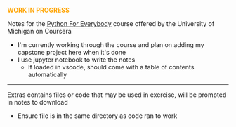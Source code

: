 <span style='color:orange'>**WORK IN PROGRESS**</span>

Notes for the [Python For Everybody](https://www.coursera.org/specializations/python) course offered by the University of Michigan on Coursera
- I'm currently working through the course and plan on adding my capstone project here when it's done
- I use jupyter notebook to write the notes
  - If loaded in vscode, should come with a table of contents automatically

***
Extras contains files or code that may be used in exercise, will be prompted in notes to download 
- Ensure file is in the same directory as code ran to work 
